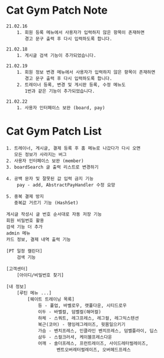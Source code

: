 # Cat Gym Patch Note
    21.02.16
        1. 회원 등록 메뉴에서 사용자가 입력하지 않은 항목이 존재하면
           경고 문구 출력 후 다시 입력하도록 합니다.

    21.02.18
        1. 게시글 검색 기능이 추가되었습니다.
    
    21.02.19
        1. 회원 정보 변경 메뉴에서 사용자가 입력하지 않은 항목이 존재하면
           경고 문구 출력 후 다시 입력하도록 합니다.
        2. 트레이너 등록, 변경 및 게시판 등록, 수정 메뉴도
           1번과 같은 기능이 추가되었습니다.
    
    21.02.22
        1. 사용자 인터페이스 보완 (board, pay)

# Cat Gym Patch List
    1. 트레이너, 게시글, 결제 등록 후 홈 메뉴로 나갔다가 다시 오면
       모든 정보가 사라지는 버그
    2. 사용자 인터페이스 보완 (member)
    3. boardSearch 글 출력 리스트로 변경하기

    4. 공백 문자 및 잘못된 값 입력 금지 기능
        pay - add, AbstractPayHandler 수정 요망
        
    5. 중복 결제 방지
       중복값 거르기 기능 (HashSet)

    게시글 작성시 글 번호 순서대로 자동 저장 기능
    회원 비밀번호 활용
    검색 기능 더 추가
    admin 메뉴
    카드 정보, 결제 내역 출력 기능

    [PT 일정 캘린더]
        검색 기능

    [고객센터]
        [아이디/비밀번호 찾기]

    [내 정보]
        [루틴 메뉴 ...]
            [웨이트 트레이닝 목록]
                등 - 풀업, 바벨로우, 랫풀다운, 시티드로우
                이두 - 바벨컬, 덤벨컬(해머컬)
                하체 - 스쿼트, 레그프레스, 레그컬, 레그익스텐션
                복근(코어) - 행잉레그레이즈, 윗몸일으키기
                가슴 - 벤치프레스, 인클라인 벤치프레스, 덤벨플라이, 딥스
                삼두 - 스컬크러셔, 케이블프레스다운
                어깨 - 숄더프레스, 프런트레이즈, 사이드레터럴레이즈,
                       벤트오버레터럴레이즈, 오버헤드프레스
